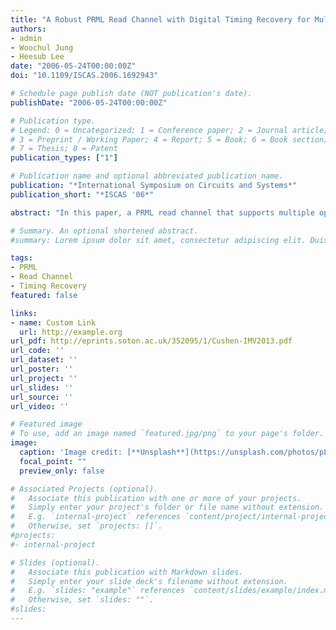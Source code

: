 ```yaml
---
title: "A Robust PRML Read Channel with Digital Timing Recovery for Multi-Format Optical Disc"
authors:
- admin
- Woochul Jung
- Heesub Lee
date: "2006-05-24T00:00:00Z"
doi: "10.1109/ISCAS.2006.1692943"

# Schedule page publish date (NOT publication's date).
publishDate: "2006-05-24T00:00:00Z"

# Publication type.
# Legend: 0 = Uncategorized; 1 = Conference paper; 2 = Journal article;
# 3 = Preprint / Working Paper; 4 = Report; 5 = Book; 6 = Book section;
# 7 = Thesis; 8 = Patent
publication_types: ["1"]

# Publication name and optional abbreviated publication name.
publication: "*International Symposium on Circuits and Systems*"
publication_short: "*ISCAS '06*"

abstract: "In this paper, a PRML read channel that supports multiple optical disc formats, i.e. CD, DVD and BD is presented. The read channel includes digital timing recovery that generates timing matched data by interpolation, which can acquire high controllability and stability with small hardware. PRML bit detection is applied to the read channel in order to reduce bit errors for severe channel condition such as BD and high speed DVD. Also, PR-level of PRML is adaptively controlled to compensate asymmetry and signal level shift due to defects. To support high operating speed, the read channel is designed in a 2times-parallel processing. The read channel uses a 115 MHz main clock, and can support up to 8times DVD, equivalent to a channel rate of 210 MHz"

# Summary. An optional shortened abstract.
#summary: Lorem ipsum dolor sit amet, consectetur adipiscing elit. Duis posuere tellus ac #convallis placerat. Proin tincidunt magna sed ex sollicitudin condimentum.

tags:
- PRML
- Read Channel
- Timing Recovery
featured: false

links:
- name: Custom Link
  url: http://example.org
url_pdf: http://eprints.soton.ac.uk/352095/1/Cushen-IMV2013.pdf
url_code: ''
url_dataset: ''
url_poster: ''
url_project: ''
url_slides: ''
url_source: ''
url_video: ''

# Featured image
# To use, add an image named `featured.jpg/png` to your page's folder. 
image:
  caption: 'Image credit: [**Unsplash**](https://unsplash.com/photos/pLCdAaMFLTE)'
  focal_point: ""
  preview_only: false

# Associated Projects (optional).
#   Associate this publication with one or more of your projects.
#   Simply enter your project's folder or file name without extension.
#   E.g. `internal-project` references `content/project/internal-project/index.md`.
#   Otherwise, set `projects: []`.
#projects:
#- internal-project

# Slides (optional).
#   Associate this publication with Markdown slides.
#   Simply enter your slide deck's filename without extension.
#   E.g. `slides: "example"` references `content/slides/example/index.md`.
#   Otherwise, set `slides: ""`.
#slides:
---
```

